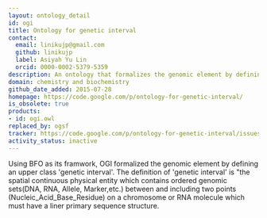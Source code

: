 ```yaml
---
layout: ontology_detail
id: ogi
title: Ontology for genetic interval
contact:
  email: linikujp@gmail.com
  github: linikujp
  label: Asiyah Yu Lin
  orcid: 0000-0002-5379-5359
description: An ontology that formalizes the genomic element by defining an upper class genetic interval
domain: chemistry and biochemistry
github_date_added: 2015-07-28
homepage: https://code.google.com/p/ontology-for-genetic-interval/
is_obsolete: true
products:
- id: ogi.owl
replaced_by: ogsf
tracker: https://code.google.com/p/ontology-for-genetic-interval/issues/list
activity_status: inactive
---
```


Using BFO as its framwork, OGI formalized the genomic element by defining an upper class 'genetic interval'. The definition of 'genetic interval' is "the spatial continuous physical entity which contains ordered genomic sets(DNA, RNA, Allele, Marker,etc.) between and including two points (Nucleic_Acid_Base_Residue) on a chromosome or RNA molecule which must have a liner primary sequence structure.
